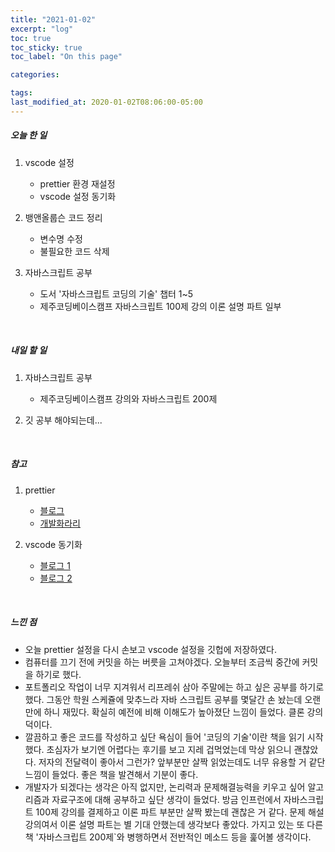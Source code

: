 ```yaml
---
title: "2021-01-02"
excerpt: "log"
toc: true
toc_sticky: true
toc_label: "On this page"

categories:

tags:
last_modified_at: 2020-01-02T08:06:00-05:00
---
```


##### 오늘 한 일

1. vscode 설정

   - prettier 환경 재설정
   - vscode 설정 동기화

2. 뱅앤올룹슨 코드 정리

   - 변수명 수정
   - 불필요한 코드 삭제

3. 자바스크립트 공부
   - 도서 '자바스크립트 코딩의 기술' 챕터 1~5
   - 제주코딩베이스캠프 자바스크립트 100제 강의 이론 설명 파트 일부

<br />

##### 내일 할 일

1. 자바스크립트 공부

   - 제주코딩베이스캠프 강의와 자바스크립트 200제

2. 깃 공부 해야되는데...

<br />

##### 참고

1. prettier

   - [블로그](https://uxgjs.tistory.com/150)
   - [개발화라리](https://www.youtube.com/watch?v=T4WnS6stcK8)

2. vscode 동기화
   - [블로그 1](https://developern.tistory.com/entry/How-to-Synchronize-Visual-Studio-Code-Settings)
   - [블로그 2](https://devlog.jwgo.kr/2019/07/07/how-to-use-settings-sync-for-vscode/)

  <br />

##### 느낀 점

- 오늘 prettier 설정을 다시 손보고 vscode 설정을 깃헙에 저장하였다.
- 컴퓨터를 끄기 전에 커밋을 하는 버릇을 고쳐야겠다. 오늘부터 조금씩 중간에 커밋을 하기로 했다.
- 포트폴리오 작업이 너무 지겨워서 리프레쉬 삼아 주말에는 하고 싶은 공부를 하기로 했다. 그동안 학원 스케쥴에 맞추느라 자바 스크립트 공부를 몇달간 손 놨는데 오랜만에 하니 재밌다. 확실히 예전에 비해 이해도가 높아졌단 느낌이 들었다. 클론 강의 덕이다.
- 깔끔하고 좋은 코드를 작성하고 싶단 욕심이 들어 '코딩의 기술'이란 책을 읽기 시작했다. 초심자가 보기엔 어렵다는 후기를 보고 지레 겁먹었는데 막상 읽으니 괜찮았다. 저자의 전달력이 좋아서 그런가? 앞부분만 살짝 읽었는데도 너무 유용할 거 같단 느낌이 들었다. 좋은 책을 발견해서 기분이 좋다.
- 개발자가 되겠다는 생각은 아직 없지만, 논리력과 문제해결능력을 키우고 싶어 알고리즘과 자료구조에 대해 공부하고 싶단 생각이 들었다. 방금 인프런에서 자바스크립트 100제 강의를 결제하고 이론 파트 부분만 살짝 봤는데 괜찮은 거 같다. 문제 해설 강의여서 이론 설명 파트는 별 기대 안했는데 생각보다 좋았다. 가지고 있는 또 다른 책 '자바스크립트 200제`와 병행하면서 전반적인 메소드 등을 훑어볼 생각이다.
